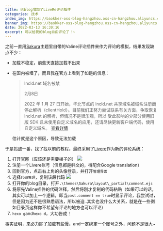 ```yaml
---
title: 给blog增加了LiveRe评论插件
categories: 技术
index_img: https://baokker-oss-blog-hangzhou.oss-cn-hangzhou.aliyuncs.com/cdn_for_blog/blog_imgs/rocket-ship-6489876_1920.jpg
banner_img: https://baokker-oss-blog-hangzhou.oss-cn-hangzhou.aliyuncs.com/cdn_for_blog/blog_imgs/rocket-ship-6489876_1920.jpg
date: 2022-03-13 16:30:16
excerpt: 可以给我的blog自由评论了！~
---
```





之前一直用[Sakura](https://github.com/honjun/hexo-theme-sakura)主题里自带的Valine评论插件来作为评论的模拟，结果发现缺点不少：

- 加载不稳定，前些天直接加载不出来

- 在国内被墙了，而且我在官方上看到了如是的信息：

  > lncld.net 域名被禁
  >
  > 2月8日
  >
  > 2022 年 1 月 27 日开始，华北节点的 lncld.net 共享域名被域名注册商停止解析（clientHold）。目前我们正努力尝试联系有关方面，争取恢复 lncld.net 的解析，但情况不是很乐观，所以 受此影响的少部分使用旧版 SDK 且未使用自定义域名的应用，还请尽快更新客户端代码，使用自定义域名。
  > [查看详情 ](https://leancloudblog.com/lncld-net-client-hold/)

  估计就是这个原因，导致无法加载

于是捣鼓一番，找了找以前的教程，最终采用了[Livere](https://livere.com/)作为新的评论系统：

1. 打开[官网](https://livere.com/)（应该还是需要梯子的）
   ![](https://baokker-oss-blog-hangzhou.oss-cn-hangzhou.aliyuncs.com/cdn_for_blog/blog_imgs/20220313162429.png)
2. 注册一个Livere账号（信息都是韩文的，得配合Google translation）
3. 回到官方，点击右上角的头像登录，并打开`管理界面`
4. 选择`代码管理`，复制该段代码
   ![](https://baokker-oss-blog-hangzhou.oss-cn-hangzhou.aliyuncs.com/cdn_for_blog/blog_imgs/20220313162350.png)
5. 打开你的blog目录，打开`.\themes\Sakura\layout\_partial\comment.ejs`
6. 将原先Valine插件的代码注释，然后将刚才复制的代码粘贴（如果可以的话，其实可以加上一个逻辑，即当`post.comment == true`时显示评论，我尝试过，但是因为还不是很熟悉语法，所以被迫..其实也没什么大关系，就是在一些例如目录页这样你不希望有评论的地方也可以评论）
7. `hexo g`and`hexo d`，大功告成！



事实证明，来必力除了加载有些慢，and一定绑定一个账号之外，问题不是很大~



